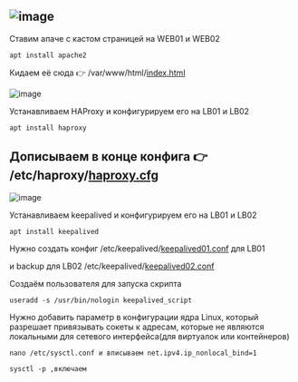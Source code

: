 ![image](https://github.com/user-attachments/assets/4f38ef37-7ec1-4df0-a89b-2e63b5bc62b6)
----
Ставим апаче с кастом страницей на WEB01 и WEB02

```
apt install apache2
```

Кидаем её сюда 👉 /var/www/html/[index.html](https://github.com/Wireflex/Network/blob/36f8db45a1bba9e727d20d0f8be60a77e5244818/HaProxy%7CKeepalived/index.html)

![image](https://github.com/Wireflex/Network/assets/165675775/71c22c76-663b-4b2e-84d1-074d0bf93b98)

Устанавливаем HAProxy и конфигурируем его на LB01 и LB02

```
apt install haproxy
```

Дописываем в конце конфига 👉 /etc/haproxy/[haproxy.cfg](https://github.com/Wireflex/Network/blob/3c20f3e768978ad461492429995c3861ac6909f3/HaProxy%7CKeepalived/haproxy.cfg)
----

![image](https://github.com/user-attachments/assets/7996ff93-2ae3-46a5-9c8d-2b33bc1c7f49)

Устанавливаем keepalived и конфигурируем его на LB01 и LB02

```
apt install keepalived
```

Нужно создать конфиг /etc/keepalived/[keepalived01.conf](https://github.com/Wireflex/Network/blob/d9e95c2483354346ff506ec1314512e083581b22/HaProxy%7CKeepalived/keepalived01.conf) для LB01

и backup для LB02    /etc/keepalived/[keepalived02.conf](https://github.com/Wireflex/Network/blob/d9e95c2483354346ff506ec1314512e083581b22/HaProxy%7CKeepalived/keepalived02.conf)

Создаём пользователя для запуска скрипта

```
useradd -s /usr/bin/nologin keepalived_script
```

Нужно добавить параметр в конфигурации ядра Linux, который разрешает привязывать сокеты к адресам, которые не являются локальными для сетевого интерфейса(для виртуалок или контейнеров)

```
nano /etc/sysctl.conf и вписываем net.ipv4.ip_nonlocal_bind=1

sysctl -p ,включаем
```
